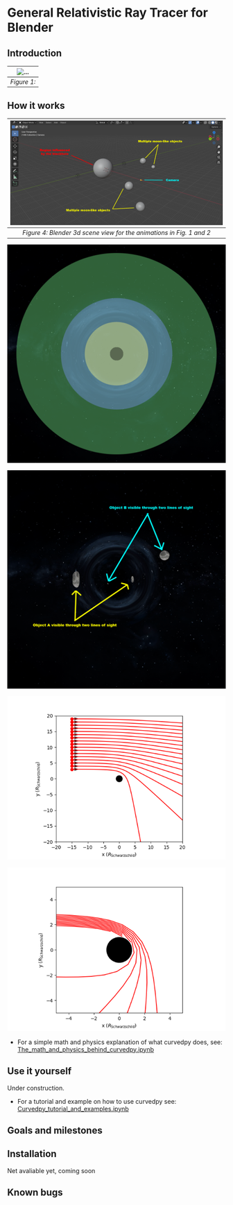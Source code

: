 # General Relativistic Ray Tracer for Blender

## Introduction
| ![...](images/animation_12AUG2024_crop.gif) | 
|:--:| 
| *Figure 1:* |




## How it works
| ![Blender 3d scene view](images/3dview.png) |
:--:| 
| *Figure 4: Blender 3d scene view for the animations in Fig. 1 and 2*|

![](images/regions_0100.png)

![](images/lines_of_sight_0200.png)

![](images/large_impact_param.png)

![](images/small_impact_param.png)

* For a simple math and physics explanation of what curvedpy does, see: [The_math_and_physics_behind_curvedpy.ipynb](tutorials/The_math_and_physics_behind_curvedpy.ipynb)

## Use it yourself

Under construction.

* For a tutorial and example on how to use curvedpy see: [Curvedpy_tutorial_and_examples.ipynb](tutorials/Curvedpy_tutorial_and_examples.ipynb)

## Goals and milestones


## Installation

Net avaliable yet, coming soon


## Known bugs



